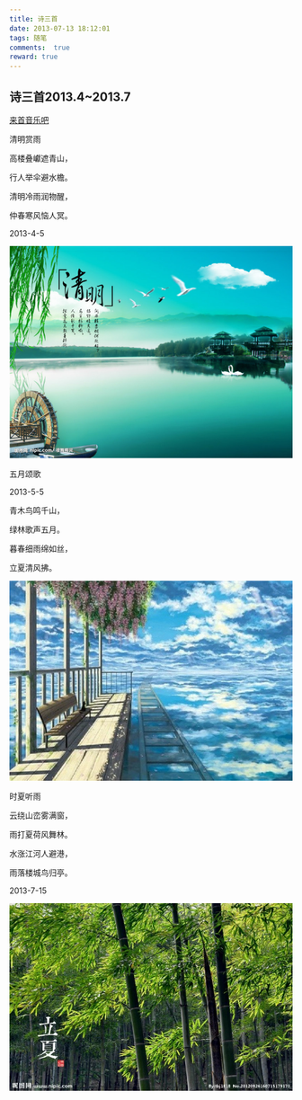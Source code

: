 ```yaml
---
title: 诗三首
date: 2013-07-13 18:12:01
tags: 随笔
comments:  true
reward: true
---
```


## 诗三首2013.4~2013.7

<!-- more -->
<link rel="stylesheet" href="//cdn.jsdelivr.net/npm/aplayer@1.10.0/dist/APlayer.min.css">
<script src="//cdn.jsdelivr.net/npm/hls.js/dist/hls.min.js"></script>
<script src="//cdn.jsdelivr.net/npm/aplayer@1.10.0/dist/APlayer.min.js"></script>
<div id="aplayer"></div>
<script type="javascript/text">
function aplayer(){
	const ap = new APlayer({
    	container: document.getElementById('aplayer'),
    	audio: [{
        	name: '光るなら',
        	artist: 'Goose house',
        	url: 'https://music.163.com/song/media/outer/url?id=506650377.mp3',
        	cover: 'https://p1.music.126.net/nd_hrcffrO41ho9kwvh6mQ==/109951163026324216.jpg',
        	theme: '#ebd0c2'
    	}]
	});
};
</script>
<a href="#"  onclick="aplayer();">来首音乐吧</a>

清明赏雨

高楼叠巘遮青山，

行人举伞避水檐。

清明冷雨润物醒，

仲春寒风恼人冥。

2013-4-5

![p1](/assets/img/7e3c1488103411.jpg)

五月颂歌

2013-5-5

青木鸟鸣千山，

绿林歌声五月。

暮春细雨绵如丝，

立夏清风拂。

![p2](/assets/img/b7b51488103444.jpg)

时夏听雨

云绕山峦雾满窗，

雨打夏荷风舞林。

水涨江河人避港，

雨落楼城鸟归亭。

2013-7-15

![p3](/assets/img/60901488103469.jpg)